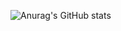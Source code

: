 ![Anurag's GitHub stats](https://github-readme-stats.vercel.app/api?username=GuilhermeNakahata&show_icons=true&theme=radical)
